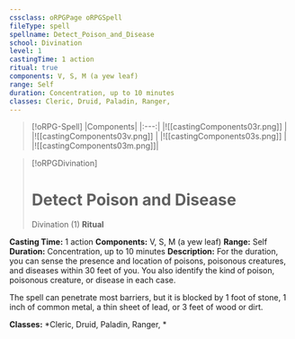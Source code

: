 ```yaml
---
cssclass: oRPGPage oRPGSpell
fileType: spell
spellname: Detect_Poison_and_Disease
school: Divination
level: 1
castingTime: 1 action
ritual: true
components: V, S, M (a yew leaf)
range: Self
duration: Concentration, up to 10 minutes
classes: Cleric, Druid, Paladin, Ranger,
---
```

> [!oRPG-Spell]
> |Components|
> |:---:|
> |![[castingComponents03r.png]] |
> |![[castingComponents03v.png]] |
> |![[castingComponents03s.png]] |
> |![[castingComponents03m.png]]|

> [!oRPGDivination]
>#  Detect Poison and Disease
> Divination  (1)
> **Ritual**

**Casting Time:** 1 action
**Components:** V, S, M (a yew leaf)
**Range:** Self
**Duration:**  Concentration, up to 10 minutes
**Description:**
For the duration, you can sense the presence and location of poisons, poisonous creatures, and diseases within 30 feet of you. You also identify the kind of poison, poisonous creature, or disease in each case.



 The spell can penetrate most barriers, but it is blocked by 1 foot of stone, 1 inch of common metal, a thin sheet of lead, or 3 feet of wood or dirt.



**Classes:**  *Cleric, Druid, Paladin, Ranger, *


